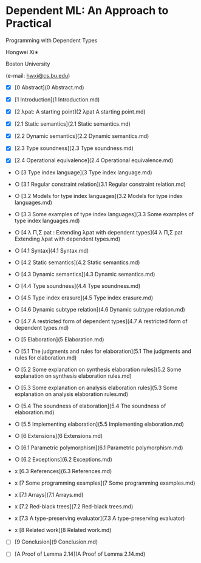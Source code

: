 # Dependent ML: An Approach to Practical

Programming with Dependent Types

Hongwei Xi∗

Boston University

(e-mail: hwxi@cs.bu.edu)

- [x] [0 Abstract](0 Abstract.md)

- [x] [1 Introduction](1 Introduction.md)

- [x] [2 λpat: A starting point](2 λpat A starting point.md)
- [x] [2.1 Static semantics](2.1 Static semantics.md)
- [x] [2.2 Dynamic semantics](2.2 Dynamic semantics.md)
- [x] [2.3 Type soundness](2.3 Type soundness.md)
- [x] [2.4 Operational equivalence](2.4 Operational equivalence.md)

- ○ [3 Type index language](3 Type index language.md)
- ○ [3.1 Regular constraint relation](3.1 Regular constraint relation.md)
- ○ [3.2 Models for type index languages](3.2 Models for type index languages.md)
- ○ [3.3 Some examples of type index languages](3.3 Some examples of type index languages.md)

- ○ [4 λ Π,Σ pat : Extending λpat with dependent types](4 λ Π,Σ pat Extending λpat with dependent types.md)
- ○ [4.1 Syntax](4.1 Syntax.md)
- ○ [4.2 Static semantics](4.2 Static semantics.md)
- ○ [4.3 Dynamic semantics](4.3 Dynamic semantics.md)
- ○ [4.4 Type soundness](4.4 Type soundness.md)
- ○ [4.5 Type index erasure](4.5 Type index erasure.md)
- ○ [4.6 Dynamic subtype relation](4.6 Dynamic subtype relation.md)
- ○ [4.7 A restricted form of dependent types](4.7 A restricted form of dependent types.md)

- ○ [5 Elaboration](5 Elaboration.md)
- ○ [5.1 The judgments and rules for elaboration](5.1 The judgments and rules for elaboration.md)
- ○ [5.2 Some explanation on synthesis elaboration rules](5.2 Some explanation on synthesis elaboration rules.md)
- ○ [5.3 Some explanation on analysis elaboration rules](5.3 Some explanation on analysis elaboration rules.md)
- ○ [5.4 The soundness of elaboration](5.4 The soundness of elaboration.md)
- ○ [5.5 Implementing elaboration](5.5 Implementing elaboration.md)

- ○ [6 Extensions](6 Extensions.md)
- ○ [6.1 Parametric polymorphism](6.1 Parametric polymorphism.md)
- ○ [6.2 Exceptions](6.2 Exceptions.md)
- x [6.3 References](6.3 References.md)

- x [7 Some programming examples](7 Some programming examples.md)
- x [7.1 Arrays](7.1 Arrays.md)
- x [7.2 Red-black trees](7.2 Red-black trees.md)
- x [7.3 A type-preserving evaluator](7.3 A type-preserving evaluator)

- x [8 Related work](8 Related work.md)

- [ ] [9 Conclusion](9 Conclusion.md)

- [ ] [A Proof of Lemma 2.14](A Proof of Lemma 2.14.md)
